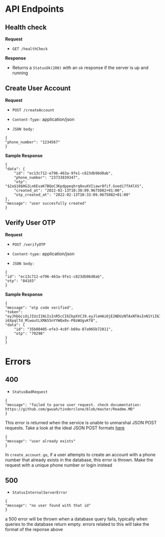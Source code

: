 # API Endpoints

##  Health check

**Request**

+ `GET /healthCheck`

**Response**

+ Returns a `StatusOk(200)` with an `ok` response if the server is up and running

## Create User Account

**Request**

+ `POST /createAccount`

+ `Content-Type:` application/json

+ `JSON body:` 
```
{
"phone_number": "1234567"
}
```

**Sample Response**
```
{
"data": {
    "id": "ec13c712-e796-463a-9fe1-c823db96d8ab",
    "phone_number": "23733839347",
    "otp": "$2a$10$HG2Ln6EvaK7BQoC3Kpdppeqhrq0xuXVIiawr8fif.Gvedi7fX4lXS",
    "created_at": "2022-02-13T10:30:09.9675082+01:00",
    "otp_created_at": "2022-02-13T10:33:09.9675082+01:00"
},
"message": "user succesfully created"
}
```

## Verify User OTP

**Request**

+ `POST /verifyOTP`

+ `Content-type:` application/json

+ `JSON body:`
```
{
"id": "ec13c712-e796-463a-9fe1-c823db96d8ab",
"otp": "84165"
}
```

**Sample Response**
```
{
"message": "otp code verified",
"token": "eyJhbGciOiJIUzI1NiIsInR5cCI6IkpXVCJ9.eyJleHAiOjE2NDUzNTAxNTAsInN1YiI6IjM1YjA4NDA1LWVmZTMtNGM4Zi1iNjlhLTg3YTk2NWI3MjgxMSJ9.CT-i6XpqlTd_MlwoutLXMA55nYYWQx0x-P0zWUgvKf8",
"data": {
    "id": "35b08405-efe3-4c8f-b69a-87a965b72811",
    "otp": "79298"
}
}
```
# Errors

## 400

+ `StatusBadRequest`
```
{
"message": "failed to parse user request. check documentation: https://github.com/gwuah/tinderclone/blob/master/Readme.MD"
}
```
This error is returned when the service is unable to unmarshal JSON POST requests. Take a look at the ideal JSON POST formats [here](#create-user-account)

```
{
"message": "user already exists"
}
```
In `create_account.go`, if a user attempts to create an account with a phone number that already exists in the database, this error is thrown. Make the request with a unique phone number or login instead

## 500

+ `StatusInternalServerError`
```
{
"message": "no user found with that id"
}
```
a 500 error will be thrown when a database query fails, typically when queries to the database return empty. errors related to this will take the format of the reponse above